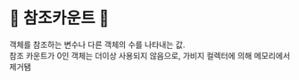 # 🎃 참조카운트 🎃
객체를 참조하는 변수나 다른 객체의 수를 나타내는 값. <br/>
참조 카운트가 0인 객체는 더이상 사용되지 않음으로, 가비지 컬렉터에 의해 메모리에서 제거됌 <br/>

